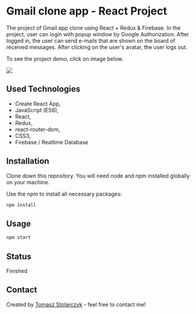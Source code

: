 # Gmail clone app - React Project
The project of Gmail app clone using React + Redux & Firebase.
In the project, user can login with popup window by Google Authorization.
After logged in, the user can send e-mails that are shown on the board of received messages.
After clicking on the user's avatar, the user logs out.


To see the project demo, click on image below.

[![](https://github.com/tomasz0705/gmail-clone/tree/master/src/assets/gmail-demo.jpg?raw=true)](https://clone-222e6.firebaseapp.com/)

## Used Technologies
- Create React App,
- JavaScript (ES6),
- React,
- Redux,
- react-router-dom,
- CSS3,
- Firebase / Realtime Database

## Installation
Clone down this repository. You will need node and npm installed globally on your machine.

Use the npm to install all necessary packages:

```bash
npm install
```

## Usage

```bash
npm start
```

## Status
Finished

## Contact
Created by [Tomasz Stolarczyk](https://tomasz0705.github.io/) - feel free to contact me!